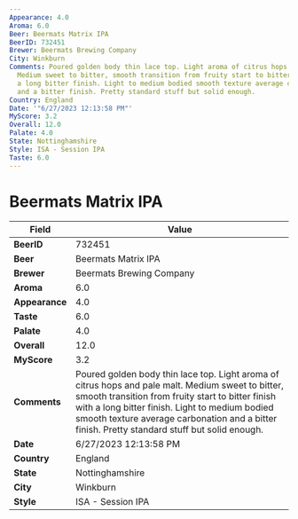 ```yaml
---
Appearance: 4.0
Aroma: 6.0
Beer: Beermats Matrix IPA
BeerID: 732451
Brewer: Beermats Brewing Company
City: Winkburn
Comments: Poured golden body thin lace top. Light aroma of citrus hops and pale malt.
  Medium sweet to bitter, smooth transition from fruity start to bitter finish with
  a long bitter finish. Light to medium bodied smooth texture average carbonation
  and a bitter finish. Pretty standard stuff but solid enough.
Country: England
Date: '"6/27/2023 12:13:58 PM"'
MyScore: 3.2
Overall: 12.0
Palate: 4.0
State: Nottinghamshire
Style: ISA - Session IPA
Taste: 6.0
---
```


# Beermats Matrix IPA

| Field         | Value |
|---------------|-------|
| **BeerID** | 732451 |
| **Beer** | Beermats Matrix IPA |
| **Brewer** | Beermats Brewing Company |
| **Aroma** | 6.0 |
| **Appearance** | 4.0 |
| **Taste** | 6.0 |
| **Palate** | 4.0 |
| **Overall** | 12.0 |
| **MyScore** | 3.2 |
| **Comments** | Poured golden body thin lace top. Light aroma of citrus hops and pale malt. Medium sweet to bitter, smooth transition from fruity start to bitter finish with a long bitter finish. Light to medium bodied smooth texture average carbonation and a bitter finish. Pretty standard stuff but solid enough. |
| **Date** | 6/27/2023 12:13:58 PM |
| **Country** | England |
| **State** | Nottinghamshire |
| **City** | Winkburn |
| **Style** | ISA - Session IPA |
